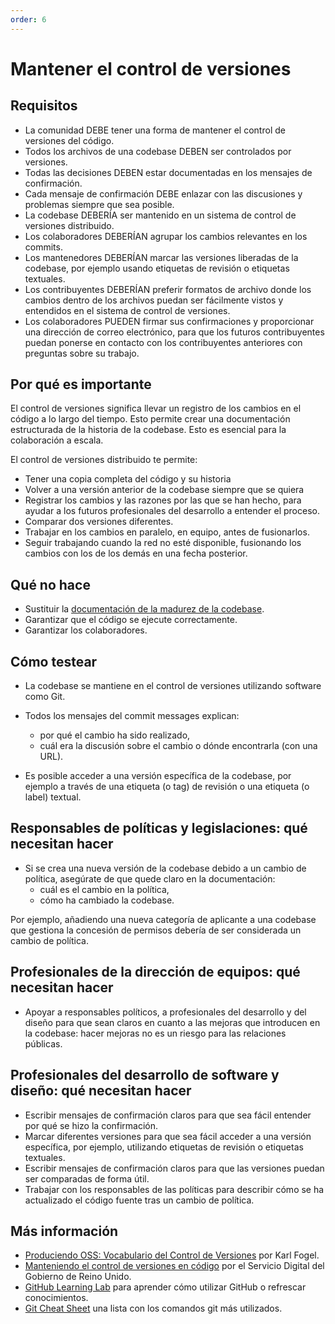 ```yaml
---
order: 6
---
```


# Mantener el control de versiones

## Requisitos

* La comunidad DEBE tener una forma de mantener el control de versiones del código.
* Todos los archivos de una codebase DEBEN ser controlados por versiones.
* Todas las decisiones DEBEN estar documentadas en los mensajes de confirmación.
* Cada mensaje de confirmación DEBE enlazar con las discusiones y problemas siempre que sea posible.
* La codebase DEBERÍA ser mantenido en un sistema de control de versiones distribuido.
* Los colaboradores DEBERÍAN agrupar los cambios relevantes en los commits.
* Los mantenedores DEBERÍAN marcar las versiones liberadas de la codebase, por ejemplo usando etiquetas de revisión o etiquetas textuales.
* Los contribuyentes DEBERÍAN preferir formatos de archivo donde los cambios dentro de los archivos puedan ser fácilmente vistos y entendidos en el sistema de control de versiones.
* Los colaboradores PUEDEN firmar sus confirmaciones y proporcionar una dirección de correo electrónico, para que los futuros contribuyentes puedan ponerse en contacto con los contribuyentes anteriores con preguntas sobre su trabajo.

## Por qué es importante

El control de versiones significa llevar un registro de los cambios en el código a lo largo del tiempo. Esto permite crear una documentación estructurada de la historia de la codebase. Esto es esencial para la colaboración a escala.

El control de versiones distribuido te permite:

* Tener una copia completa del código y su historia
* Volver a una versión anterior de la codebase siempre que se quiera
* Registrar los cambios y las razones por las que se han hecho, para ayudar a los futuros profesionales del desarrollo a entender el proceso.
* Comparar dos versiones diferentes.
* Trabajar en los cambios en paralelo, en equipo, antes de fusionarlos.
* Seguir trabajando cuando la red no esté disponible, fusionando los cambios con los de los demás en una fecha posterior.

## Qué no hace

* Sustituir la [documentación de la madurez de la codebase](document-maturity.md).
* Garantizar que el código se ejecute correctamente.
* Garantizar los colaboradores.

## Cómo testear

* La codebase se mantiene en el control de versiones utilizando software como Git.

* Todos los mensajes del commit messages explican:
  * por qué el cambio ha sido realizado,
  * cuál era la discusión sobre el cambio o dónde encontrarla (con una URL).
* Es posible acceder a una versión específica de la codebase, por ejemplo a través de una etiqueta (o tag) de revisión o una etiqueta (o label) textual.

## Responsables de políticas y legislaciones: qué necesitan hacer

* Si se crea una nueva versión de la codebase debido a un cambio de política, asegúrate de que quede claro en la documentación:
  * cuál es el cambio en la política,
  * cómo ha cambiado la codebase.

Por ejemplo, añadiendo una nueva categoría de aplicante a una codebase que gestiona la concesión de permisos debería de ser considerada un cambio de política.

## Profesionales de la dirección de equipos: qué necesitan hacer

* Apoyar a responsables políticos, a profesionales del desarrollo y del diseño para que sean claros en cuanto a las mejoras que introducen en la codebase: hacer mejoras no es un riesgo para las relaciones públicas.

## Profesionales del desarrollo de software y diseño: qué necesitan hacer

* Escribir mensajes de confirmación claros para que sea fácil entender por qué se hizo la confirmación.
* Marcar diferentes versiones para que sea fácil acceder a una versión específica, por ejemplo, utilizando etiquetas de revisión o etiquetas textuales.
* Escribir mensajes de confirmación claros para que las versiones puedan ser comparadas de forma útil.
* Trabajar con los responsables de las políticas para describir cómo se ha actualizado el código fuente tras un cambio de política.

## Más información

* [Produciendo OSS: Vocabulario del Control de Versiones](https://producingoss.com/en/vc.html#vc-vocabulary) por Karl Fogel.
* [Manteniendo el control de versiones en código](https://www.gov.uk/service-manual/technology/maintaining-version-control-in-coding) por el Servicio Digital del Gobierno de Reino Unido.
* [GitHub Learning Lab](https://lab.github.com/) para aprender cómo utilizar GitHub o refrescar conocimientos.
* [Git Cheat Sheet](https://education.github.com/git-cheat-sheet-education.pdf) una lista con los comandos git más utilizados.
